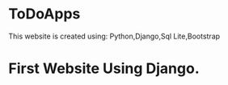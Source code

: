 # ToDoApps
This website is created using:
Python,Django,Sql Lite,Bootstrap
# First Website Using Django.
